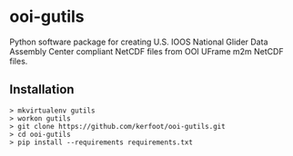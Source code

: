 # ooi-gutils

Python software package for creating U.S. IOOS National Glider Data Assembly Center compliant NetCDF files from OOI
UFrame m2m NetCDF files.

## Installation

    > mkvirtualenv gutils
    > workon gutils
    > git clone https://github.com/kerfoot/ooi-gutils.git
    > cd ooi-gutils
    > pip install --requirements requirements.txt


